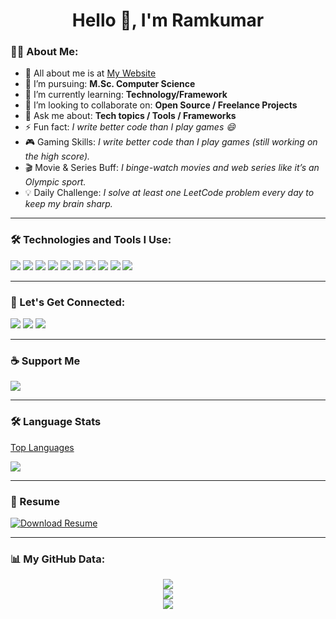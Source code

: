 <h1 align="center">Hello 👋, I'm Ramkumar </h1>


### 🧑‍💻 About Me:

- 🔗 All about me is at [My Website](https://ramkumar6103.github.io/portfolio.github.io/)
- 💼 I’m pursuing: **M.Sc. Computer Science**
- 🧠 I’m currently learning: **Technology/Framework**
- 🤝 I’m looking to collaborate on: **Open Source / Freelance Projects**
- 💬 Ask me about: **Tech topics / Tools / Frameworks**
- ⚡ Fun fact: *I write better code than I play games 😄*
- 🎮 Gaming Skills: *I write better code than I play games (still working on the high score).*
- 🎬 Movie & Series Buff: *I binge-watch movies and web series like it’s an Olympic sport.*
- 💡 Daily Challenge: *I solve at least one LeetCode problem every day to keep my brain sharp.*


---

### 🛠️ Technologies and Tools I Use:

<p>
  <img src="https://img.shields.io/badge/html5-%23E34F26.svg?&style=for-the-badge&logo=html5&logoColor=white"/>
  <img src="https://img.shields.io/badge/css3-%231572B6.svg?&style=for-the-badge&logo=css3&logoColor=white"/>
  <img src="https://img.shields.io/badge/javascript-%23323330.svg?&style=for-the-badge&logo=javascript&logoColor=%23F7DF1E"/>
  <img src="https://img.shields.io/badge/C++-00599C?style=for-the-badge&logo=c%2B%2B&logoColor=white" />
  <img src="https://img.shields.io/badge/Java-007396?style=for-the-badge&logo=java&logoColor=white" />
  <img src="https://img.shields.io/badge/php-%23777BB4.svg?&style=for-the-badge&logo=php&logoColor=white"/>
  <img src="https://img.shields.io/badge/mysql-%2300f.svg?&style=for-the-badge&logo=mysql&logoColor=white"/>
  <img src="https://img.shields.io/badge/github-%23121011.svg?&style=for-the-badge&logo=github&logoColor=white"/>
  <img src="https://img.shields.io/badge/Postman-FF6C37?style=for-the-badge&logo=postman&logoColor=white" />
  <img src="https://img.shields.io/badge/Docker-2496ED?style=for-the-badge&logo=docker&logoColor=white" />

  <!-- Add more badges as needed -->
</p>

---

### 🔗 Let's Get Connected:

<p>
  <a href="https://ramkumar6103.github.io/portfolio.github.io/" target="_blank"><img src="https://img.shields.io/badge/Portfolio-000?style=for-the-badge&logo=firefox&logoColor=white"/></a>
  <a href="https://www.linkedin.com/in/ramkumar-baskar-370aa022b/" target="_blank"><img src="https://img.shields.io/badge/LinkedIn-blue?style=for-the-badge&logo=linkedin&logoColor=white"/></a>
  <a href="https://www.instagram.com/ram_marx_/" target="_blank"><img src="https://img.shields.io/badge/Instagram-E4405F?style=for-the-badge&logo=instagram&logoColor=white"/></a>

</p>

---

### ☕ Support Me

<a href="https://www.buymeacoffee.com/yourusername" target="_blank">
  <img src="https://img.shields.io/badge/Buy Me a Coffee-FFDD00?style=for-the-badge&logo=buy-me-a-coffee&logoColor=black" />
</a>

---

### 🛠️ Language Stats

[Top Languages](https://github-readme-stats.vercel.app/api/top-langs/?username=Ramkumar6103&layout=compact&theme=dark)

<img src="https://github-profile-summary-cards.vercel.app/api/cards/repos-per-language?username=Ramkumar6103&theme=dark" />

---

### 📄 Resume

[![Download Resume](https://img.shields.io/badge/Download_Resume-blue?style=for-the-badge&logo=adobeacrobat&logoColor=white)](https://ramkumar6103.github.io/portfolio.github.io/assets/files/Resume.pdf)

---


### 📊 My GitHub Data:
<p align="center">
  <img src="https://github-readme-stats.vercel.app/api?username=Ramkumar6103&show_icons=true&theme=dark" />
  <br/>
  <img src="https://github-readme-streak-stats.herokuapp.com/?user=Ramkumar6103&theme=dark" />
  <br/>
  <img src="https://github-profile-summary-cards.vercel.app/api/cards/profile-details?username=Ramkumar6103&theme=dark" />
</p>

